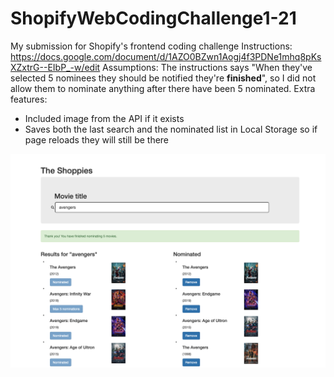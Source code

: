 # ShopifyWebCodingChallenge1-21
My submission for Shopify's frontend coding challenge
Instructions: https://docs.google.com/document/d/1AZO0BZwn1Aogj4f3PDNe1mhq8pKsXZxtrG--EIbP_-w/edit
Assumptions: The instructions says "When they've selected 5 nominees they should be notified they're **finished**", so I did not allow them to nominate anything after there have been 5 nominated.
Extra features:
- Included image from the API if it exists
- Saves both the last search and the nominated list in Local Storage so if page reloads they will still be there

![Screenshot](https://raw.githubusercontent.com/cindy-wang328/ShopifyWebCodingChallenge1-21/main/screenshot.png)
